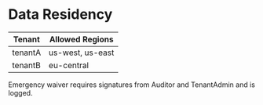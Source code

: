 # Data Residency

| Tenant | Allowed Regions |
| ------ | --------------- |
| tenantA | us-west, us-east |
| tenantB | eu-central |

Emergency waiver requires signatures from Auditor and TenantAdmin and is logged.
